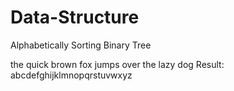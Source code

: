 # Data-Structure

Alphabetically Sorting Binary  Tree

the quick brown fox jumps over the lazy dog
 Result: abcdefghijklmnopqrstuvwxyz 
